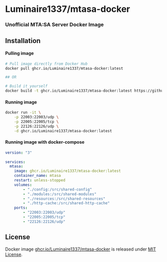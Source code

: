# Luminaire1337/mtasa-docker
### Unofficial MTA:SA Server Docker Image

## Installation
#### Pulling image
```bash
# Pull image directly from Docker Hub
docker pull ghcr.io/Luminaire1337/mtasa-docker:latest

## OR

# Build it yourself
docker build -t ghcr.io/Luminaire1337/mtasa-docker:latest https://github.com/Luminaire1337/mtasa-docker.git#main
```
#### Running image
```bash
docker run -it \
	-p 22003:22003/udp \
	-p 22005:22005/tcp \
	-p 22126:22126/udp \
	-d ghcr.io/Luminaire1337/mtasa-docker:latest
```
#### Running image with docker-compose
```yml
version: "3"
   
services:
  mtasa:
    image: ghcr.io/Luminaire1337/mtasa-docker:latest
    container_name: mtasa
    restart: unless-stopped
    volumes:
        - "./config:/src/shared-config"
        - "./modules:/src/shared-modules"
        - "./resources:/src/shared-resources"
        - "./http-cache:/src/shared-http-cache"
    ports:
        - "22003:22003/udp"
        - "22005:22005/tcp"
        - "22126:22126/udp"
```

## License
Docker image [ghcr.io/Luminaire1337/mtasa-docker](https://github.com/Luminaire1337/mtasa-docker) is released under [MIT License](https://github.com/Luminaire1337/mtasa-docker/blob/main/LICENSE).